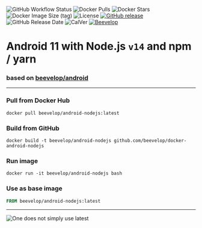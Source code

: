 ![GitHub Workflow Status](https://img.shields.io/github/workflow/status/beevelop/docker-android-nodejs/Docker%20Image?style=for-the-badge)
![Docker Pulls](https://img.shields.io/docker/pulls/beevelop/android-nodejs.svg?style=for-the-badge)
![Docker Stars](https://img.shields.io/docker/stars/beevelop/android-nodejs?style=for-the-badge)
![Docker Image Size (tag)](https://img.shields.io/docker/image-size/beevelop/android-nodejs/latest?style=for-the-badge)
![License](https://img.shields.io/github/license/beevelop/docker-android-nodejs?style=for-the-badge)
[![GitHub release](https://img.shields.io/github/release/beevelop/docker-android-nodejs.svg?style=for-the-badge)](https://github.com/beevelop/docker-android-nodejs/releases)
![GitHub Release Date](https://img.shields.io/github/release-date/beevelop/docker-android-nodejs?style=for-the-badge)
![CalVer](https://img.shields.io/badge/CalVer-YYYY.MM.MICRO-22bfda.svg?style=for-the-badge)
[![Beevelop](https://img.shields.io/badge/-%20Made%20with%20%F0%9F%8D%AF%20by%20%F0%9F%90%9Dvelop-blue.svg?style=for-the-badge)](https://beevelop.com)

# Android 11 with Node.js `v14` and npm / yarn

### based on [beevelop/android](https://github.com/beevelop/docker-android)

---

### Pull from Docker Hub

```
docker pull beevelop/android-nodejs:latest
```

### Build from GitHub

```
docker build -t beevelop/android-nodejs github.com/beevelop/docker-android-nodejs
```

### Run image

```
docker run -it beevelop/android-nodejs bash
```

### Use as base image

```Dockerfile
FROM beevelop/android-nodejs:latest
```

---

![One does not simply use latest](https://i.imgflip.com/1fgwxr.jpg)
